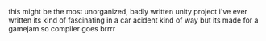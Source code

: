 this might be the most unorganized, badly written unity project i've ever written
its kind of fascinating in a car acident kind of way
but its made for a gamejam so compiler goes brrrr